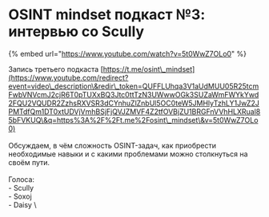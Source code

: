 # OSINT mindset подкаст №3: интервью со Scully

{% embed url="https://www.youtube.com/watch?v=5t0WwZ7OLo0" %}

Запись третьего подкаста [https://t.me/osint\_mindset](https://www.youtube.com/redirect?event=video\_description\&redir\_token=QUFFLUhqa3V1aUdMUU05R25tcmFwbVNVcmJ2cjR6T0pTUXxBQ3Jtc0ttTzN3UWwwOGk3SUZaWmFWYkYwd2FQU2VQUDR2ZzhsRXVSR3dCYnhuZlZnbUl5OC0teW5JMHlyTzhLY1JwZ2JPMTdfQm1DT0xtUDVjVmhBSjFjQVJZMVF4Z2tfOVBjZU1BRGFnVVhHLXRual85bFVKUQ\&q=https%3A%2F%2Ft.me%2Fosint\_mindset\&v=5t0WwZ7OLo0) \
\
Обсуждаем, в чём сложность OSINT-задач, как приобрести необходимые навыки и с какими проблемами можно столкнуться на своём пути.\
\
Голоса: \
\- Scully\
\- Soxoj \
\- Daisy \
